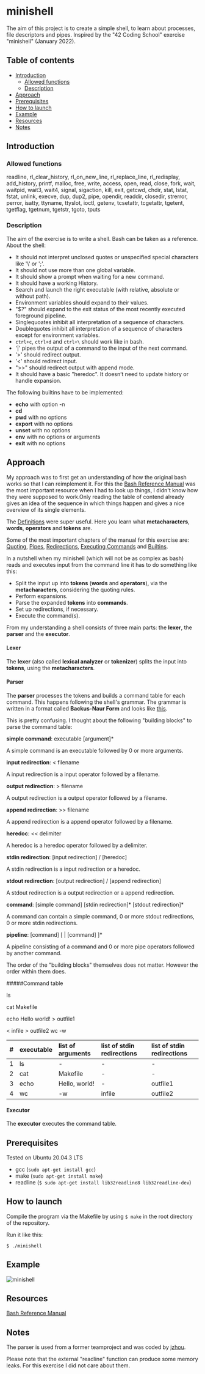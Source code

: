 # minishell
The aim of this project is to create a simple shell, to learn about processes, file descriptors and pipes. Inspired by the "42 Coding School" exercise "minishell" (January 2022).

## Table of contents
* [Introduction](#introduction)
  * [Allowed functions](#allowed-functions)
  * [Description](#description)
* [Approach](#approach)
* [Prerequisites](#prerequisites)
* [How to launch](#how-to-launch)
* [Example](#example)
* [Resources](#resources)
* [Notes](#notes)

## Introduction
### Allowed functions
readline, rl_clear_history, rl_on_new_line, rl_replace_line, rl_redisplay, add_history, printf, malloc, free, write, access, open, read, close, fork, wait, waitpid, wait3, wait4, signal,
sigaction, kill, exit, getcwd, chdir, stat, lstat, fstat, unlink, execve, dup, dup2, pipe, opendir, readdir, closedir, strerror, perror, isatty, ttyname, ttyslot, ioctl, getenv, tcsetattr,
tcgetattr, tgetent, tgetflag, tgetnum, tgetstr, tgoto, tputs

### Description
The aim of the exercise is to write a shell. Bash can be taken as a reference.
About the shell:

* It should not interpret unclosed quotes or unspecified special characters like '\\' or ';'.
* It should not use more than one global variable.
* It should show a prompt when waiting for a new command.
* It should have a working History.
* Search and launch the right executable (with relative, absolute or without path).
* Environment variables should expand to their values.
* "$?" should expand to the exit status of the most recently executed foreground pipeline.
* Singlequoates inhibit all interpretation of a sequence of characters.
* Doublequotes inhibit all interpretation of a sequence of characters except for environment variables.
* ```ctrl+c```, ```ctrl+d``` and ```ctrl+\``` should work like in bash.
* '|' pipes the output of a command to the input of the next command.
* '>' should redirect output.
* '<' should redirect input.
* ">>" should redirect output with append mode.
* It should have a basic "heredoc". It doesn’t need to update history or handle expansion.

The following builtins have to be implemented:
* __echo__ with option -n
* __cd__
* __pwd__ with no options
* __export__ with no options
* __unset__ with no options
* __env__ with no options or arguments
* __exit__ with no options

## Approach
My approach was to first get an understanding of how the original bash works so that I can reimplement it. For this the [Bash Reference Manual](https://www.gnu.org/software/bash/manual/bash.html) was the most important resource when I had to look up things, I didn't know how they were supposed to work.Only reading the table of contend already gives an idea of the sequence in which things happen and gives a nice overview of its single elements.

The [Definitions](https://www.gnu.org/software/bash/manual/bash.html#Definitions) were super useful. Here you learn what __metacharacters__, __words__, __operators__ and __tokens__ are.

Some of the most important chapters of the manual for this exercise are: [Quoting](https://www.gnu.org/software/bash/manual/bash.html#Quoting), [Pipes](https://www.gnu.org/software/bash/manual/bash.html#Pipelines), [Redirections](https://www.gnu.org/software/bash/manual/bash.html#Redirections), [Executing Commands](https://www.gnu.org/software/bash/manual/bash.html#Executing-Commands) and [Builtins](https://www.gnu.org/software/bash/manual/bash.html#Shell-Builtin-Commands).

In a nutshell when my minishell (which will not be as complex as bash) reads and executes input from the command line it has to do something like this:

* Split the input up into __tokens__ (__words__ and __operators__), via the __metacharacters__, considering the quoting rules.
* Perform expansions.
* Parse the expanded __tokens__ into __commands__.
* Set up redirections, if necessary.
* Execute the command(s).

From my understanding a shell consists of three main parts: the __lexer__, the __parser__ and the __executor__.


#### Lexer
The __lexer__ (also called __lexical analyzer__ or __tokenizer__) splits the input into __tokens__, using the __metacharacters__.

#### Parser
The __parser__ processes the tokens and builds a command table for each command. This happens following the shell's grammar. The grammar is written in a format called __Backus-Naur Form__ and looks like [this](https://cmdse.github.io/pages/appendix/bash-grammar.html).

This is pretty confusing. I thought about the following "building blocks" to parse the command table:

__simple command__: executable [argument]*

A simple command is an executable followed by 0 or more arguments.

__input redirection__: < filename

A input redirection is a input operator followed by a filename.

__output redirection__: > filename

A output redirection is a output operator followed by a filename.

__append redirection__: >> filename

A append redirection is a append operator followed by a filename.

__heredoc__: << delimiter

A heredoc is a heredoc operator followed by a delimiter.

__stdin redirection__: [input redirection] / [heredoc]

A stdin redirection is a input redirection or a heredoc.

__stdout redirection__: [output redirection] / [append redirection]

A stdout redirection is a output redirection or a append redirection.

__command__: [simple command] [stdin redirection]* [stdout redirection]*

A command can contain a simple command, 0 or more stdout redirections, 0 or more stdin redirections.

__pipeline__: [command] [ | [command] ]*

A pipeline consisting of a command and 0 or more pipe operators followed by another command.

The order of the "building blocks" themselves does not matter. However the order within them does.

#####Command table

ls

cat Makefile

echo Hello world! > outfile1

< infile  > outfile2 wc -w

| # | executable | list of arguments | list of stdin redirections | list of stdin redirections |
| :---- | :---- | :---- | :---- | :---- |
|1|ls|-|-|-|
|2|cat|Makefile|-|-|
|3|echo|Hello, world!|-|outfile1|
|4|wc|-w|infile|outfile2|

#### Executor
The __executor__ executes the command table. 

## Prerequisites
Tested on Ubuntu 20.04.3 LTS
* gcc (```sudo apt-get install gcc```)
* make (```sudo apt-get install make```)
* readline (```$ sudo apt-get install lib32readline8 lib32readline-dev```)

## How to launch
Compile the program via the Makefile by using ```$ make``` in the root directory of the repository.

Run it like this:

```
$ ./minishell
```

## Example
![minishell](https://user-images.githubusercontent.com/80413516/155508179-96505e8a-92f6-46e7-8c57-3d346b9782eb.gif)

## Resources
[Bash Reference Manual](https://www.gnu.org/software/bash/manual/bash.html)

## Notes
The parser is used from a former teamproject and was coded by [jzhou](https://github.com/AmberLawr).

Please note that the external "readline" function can produce some memory leaks. For this exercise I did not care about them.
